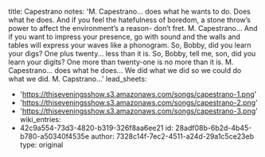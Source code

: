 title: Capestrano
notes: 'M. Capestrano... does what he wants to do. Does what he does. And if you feel the hatefulness of boredom, a stone throw’s power to affect the environment’s a reason- don’t fret. M. Capestrano... And if you want to impress your presence, go with sound and the walls and tables will express your waves like a phonogram. So, Bobby, did you learn your digs? One plus twenty... less than it is. So, Bobby, tell me, son, did you learn your digits? One more than twenty-one is no more than it is.  M. Capestrano... does what he does... We did what we did so we could do what we did. M. Capstrano...'
lead_sheets:
  - 'https://thiseveningsshow.s3.amazonaws.com/songs/capestrano-1.png'
  - 'https://thiseveningsshow.s3.amazonaws.com/songs/capestrano-2.png'
  - 'https://thiseveningsshow.s3.amazonaws.com/songs/capestrano-3.png'
wiki_entries:
  - 42c9a554-73d3-4820-b319-326f8aa6ee21
id: 28adf08b-6b2d-4b45-b780-a50340f4535e
author: 7328c14f-7ec2-4511-a24d-29a1c5ce23eb
type: original
